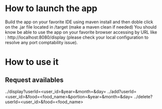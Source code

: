 # How to launch the app
Build the app on your favorite IDE using maven install and then doble click on the .jar file located in /target
(make a maven clean if needed)
You should know be able to use the app on your favorite browser accessing by URL like : http://localhost:8080/display
(please check your local configuration to resolve any port comptability issue).

# How to use it

## Request availables
../display?userId=<user_id>&year=<year>&month=<month>&day=<day>
../add?userId=<user_id>&food=<food_name>&portion=<portion>&year=<year>&month=<month>&day=<day>
../delete?userId=<user_id>&food=<food_name>
